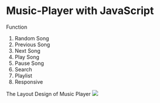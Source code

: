 # Music-Player with JavaScript

Function
1) Random Song
2) Previous Song
3) Next Song
4) Play Song
5) Pause Song
6) Search
7) Playlist
8) Responsive

The Layout Design of Music Player
<img src="https://media.giphy.com/media/MF1kR4YmC2Z20/giphy.gif"/>
